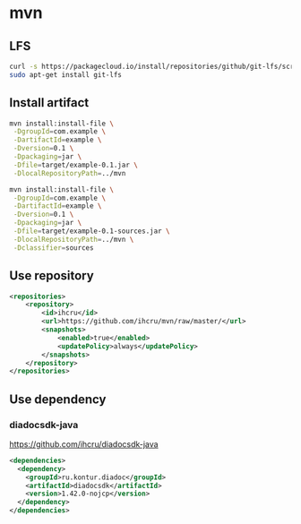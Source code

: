 # mvn

## LFS
```sh
curl -s https://packagecloud.io/install/repositories/github/git-lfs/script.deb.sh | sudo bash
sudo apt-get install git-lfs
```

## Install artifact
```sh
mvn install:install-file \
 -DgroupId=com.example \
 -DartifactId=example \
 -Dversion=0.1 \
 -Dpackaging=jar \
 -Dfile=target/example-0.1.jar \
 -DlocalRepositoryPath=../mvn

mvn install:install-file \
 -DgroupId=com.example \
 -DartifactId=example \
 -Dversion=0.1 \
 -Dpackaging=jar \
 -Dfile=target/example-0.1-sources.jar \
 -DlocalRepositoryPath=../mvn \
 -Dclassifier=sources
```

## Use repository
```xml
<repositories>
    <repository>
        <id>ihcru</id>
        <url>https://github.com/ihcru/mvn/raw/master/</url>
        <snapshots>
            <enabled>true</enabled>
            <updatePolicy>always</updatePolicy>
        </snapshots>
    </repository>
</repositories>
```
## Use dependency

### diadocsdk-java
https://github.com/ihcru/diadocsdk-java
```xml
<dependencies>
  <dependency>
    <groupId>ru.kontur.diadoc</groupId>
    <artifactId>diadocsdk</artifactId>
    <version>1.42.0-nojcp</version>
  </dependency>
</dependencies>
```

